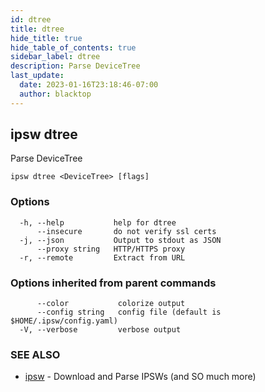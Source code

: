 ```yaml
---
id: dtree
title: dtree
hide_title: true
hide_table_of_contents: true
sidebar_label: dtree
description: Parse DeviceTree
last_update:
  date: 2023-01-16T23:18:46-07:00
  author: blacktop
---
```

## ipsw dtree

Parse DeviceTree

```
ipsw dtree <DeviceTree> [flags]
```

### Options

```
  -h, --help           help for dtree
      --insecure       do not verify ssl certs
  -j, --json           Output to stdout as JSON
      --proxy string   HTTP/HTTPS proxy
  -r, --remote         Extract from URL
```

### Options inherited from parent commands

```
      --color           colorize output
      --config string   config file (default is $HOME/.ipsw/config.yaml)
  -V, --verbose         verbose output
```

### SEE ALSO

* [ipsw](/docs/cli/ipsw)	 - Download and Parse IPSWs (and SO much more)

